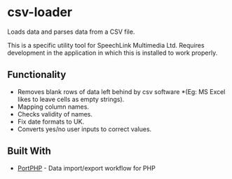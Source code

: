 # csv-loader

Loads data and parses data from a CSV file. 

This is a specific utility tool for SpeechLink Multimedia Ltd. Requires development in the application in which this is installed to work properly.

## Functionality
- Removes blank rows of data left behind by csv software *(Eg: MS Excel likes to leave cells as empty strings).
- Mapping column names.
- Checks validity of names.
- Fix date formats to UK.
- Converts yes/no user inputs to correct values.

## Built With
* [PortPHP](https://portphp.readthedocs.io/en/latest/) - Data import/export workflow for PHP
